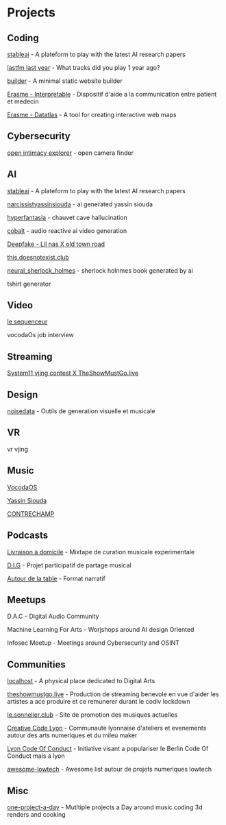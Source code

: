 # Projects

## Coding
[stableai](stableai/stableai.md) - A plateform to play with the latest AI research papers

[lastfm last year](https://github.com/Pipazoul/lastfm-lastyear) - What tracks did you play 1 year ago?

[builder](https://github.com/Pipazoul/builder) - A minimal static website builder

[Erasme - Interpretable](https://www.erasme.org/interpretable) - Dispositif d'aide a la communication entre patient et medecin

[Erasme - Datatlas](https://www.erasme.org/DatAtlas) - A tool for creating interactive web maps

## Cybersecurity
[open intimacy explorer](open_intimacy_explorer/open_intimacy_explorer.md) - open camera finder

## AI
[stableai](stableai/stableai.md) - A plateform to play with the latest AI research papers

[narcissistyassinsiouda](narcissistyassinsiouda/narcissistyassinsiouda.md) - ai generated yassin siouda

[hyperfantasia](hyperfantasia/hyperfantasia.md) - chauvet cave hallucination

[cobalt](cobalt/cobalt.md) - audio reactive ai video generation

[Deepfake - Lil nas X old town road](lil_nas_deepfake/lil_nas_deepfake.md)

[this.doesnotexist.club](doesnotexist.club/doesnotexist.club.md)

[neural_sherlock_holmes](neural_sherlock_holmes/neural_sherlock_holmes.md) - sherlock holnmes book generated by ai

tshirt generator

## Video
[le sequenceur](sequenceur/sequenceur.md)

vocodaOs job interview

## Streaming
[System11 vjing contest X TheShowMustGo.live](theshowmustgo.live/vjing_contest_2020.md)

## Design
[noisedata](protocoll/noisedata.md) - Outils de generation visuelle et musicale




## VR
vr vjing

## Music
[VocodaOS](https://vocodaos.bandcamp.com/releases)

[Yassin Siouda](https://yassinsiouda.bandcamp.com/releases)

[CONTRECHAMP](https://soundcloud.com/contre-champ)

## Podcasts
[Livraison à domicile](https://le.sonnelier.club/index.php/livraison-a-domicile/) - Mixtape de curation musicale experimentale

[D.I.G](https://le.sonnelier.club/index.php/d-i-g/) - Projet participatif de partage musical

[Autour de la table](https://www.mixcloud.com/lesonnelier/01-autour-de-la-table-arbres-%C3%A0-locques/) - Format narratif  


## Meetups
D.A.C - Digital Audio Community

Machine Learning For Arts  - Worjshops around AI design Oriented

Infosec Meetup - Meetings around Cybersecurity and OSINT

## Communities
[localhost](localhost/localhost.md) - A physical place dedicated to Digital Arts

[theshowmustgo.live](theshowmustgo.live/theshowmustgo.live.md) -   Production de streaming benevole  en vue d'aider les artistes a ace produire et ce remunerer durant le codiv lockdown 

[le.sonnelier.club](le.sonnelier.club/le.sonnelier.club.md) - Site de promotion des musiques actuelles

[Creative Code Lyon](https://creative-code-lyon.github.io/) - Communaute lyonnaise d'ateliers et evenements autour des arts numeriques et du mileu maker

[Lyon Code Of Conduct](https://lyoncodeofconduct.fr/) - Initiative visant a populariser le Berlin Code Of Conduct mais a lyon

[awesome-lowtech](https://github.com/Antharia/awesome-lowtech) - Awesome list autour de projets numeriques lowtech


## Misc

[one-project-a-day](one-project-a-day/one-project-a-day.md) - Mutltiple projects a Day around music coding 3d renders and cooking 